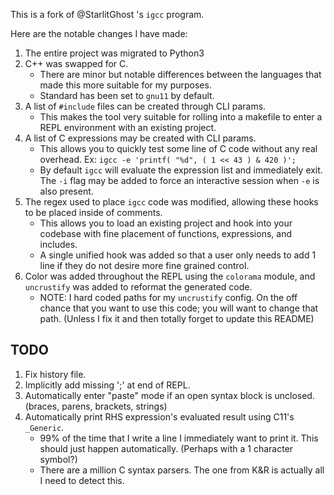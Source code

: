 This is a fork of @StarlitGhost 's `igcc` program.

Here are the notable changes I have made:
1. The entire project was migrated to Python3
2. C++ was swapped for C.
   * There are minor but notable differences between the languages that made this more
     suitable for my purposes.
   * Standard has been set to `gnu11` by default.
3. A list of `#include` files can be created through CLI params.
   * This makes the tool very suitable for rolling into a makefile to enter a REPL
     environment with an existing project.
4. A list of C expressions may be created with CLI params.
   * This allows you to quickly test some line of C code without any real overhead.
     Ex: `igcc -e 'printf( "%d", ( 1 << 43 ) & 420 )';`
   * By default `igcc` will evaluate the expression list and immediately exit.
     The `-i` flag may be added to force an interactive session when `-e` is also present.
5. The regex used to place `igcc` code was modified, allowing these hooks to be placed
   inside of comments.
   * This allows you to load an existing project and hook into your codebase with fine
     placement of functions, expressions, and includes.
   * A single unified hook was added so that a user only needs to add 1 line if they do
     not desire more fine grained control.
6. Color was added throughout the REPL using the `colorama` module, and `uncrustify` was
   added to reformat the generated code.
   * NOTE: I hard coded paths for my `uncrustify` config. On the off chance that you want
     to use this code; you will want to change that path.
     (Unless I fix it and then totally forget to update this README)
    
    
TODO
-----

1. Fix history file.
2. Implicitly add missing ';' at end of REPL.
3. Automatically enter "paste" mode if an open syntax block is unclosed.
   (braces, parens, brackets, strings)
4. Automatically print RHS expression's evaluated result using C11's `_Generic`.
   * 99% of the time that I write a line I immediately want to print it. This should
     just happen automatically. (Perhaps with a 1 character symbol?)
   * There are a million C syntax parsers. The one from K&R is actually all I need to
     detect this.
